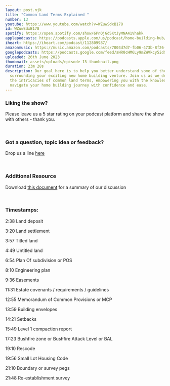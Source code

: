 ```yaml
---
layout: post.njk
title: "Common Land Terms Explained "
number: 13
youtube: https://www.youtube.com/watch?v=WZuwSdxB178
id: WZuwSdxB178
spotify: https://open.spotify.com/show/6PnOjGdSKtJyMNA41Vhakk
applepodcasts: https://podcasts.apple.com/us/podcast/home-building-hub/id1681936589
iheart: https://iheart.com/podcast/112809987/
amazonmusic: https://music.amazon.com/podcasts/7004d7d7-fb06-473b-8f26-8ce9992cac11
googlepodcasts: https://podcasts.google.com/feed/aHR0cHM6Ly9mZWVkcy5idXp6c3Byb3V0LmNvbS8yMTM5MTU1LnJzcw==
uploaded: 26th June 2023
thumbnail: assets/uploads/episode-13-thumbnail.png
duration: 23m 28s
description: Our goal here is to help you better understand some of the language
  surrounding your exciting new home building venture. Join us as we delve into
  the intricacies of common land terms, empowering you with the knowledge to
  navigate your home building journey with confidence and ease.
---
```

### Liking the show?

Please leave us a 5 star rating on your podcast platform and share the show with others - thank you.

<br>

### Got a question, topic idea or feedback?

Drop us a line <a href="/contact" id="contact-us" target="_blank">here</a>

<br>

### Additional Resource

Download <a href="/assets/uploads/ep13-common-land-terms.pdf" id="contact-us" target="_blank">this document</a> for a summary of our discussion

<br>

### Timestamps:

2:38 Land deposit 

3:20 Land settlement

3:57 Titled land

4:49 Untitled land

6:54 Plan Of subdivision or POS

8:10 Engineering plan

9:36 Easements

11:31 Estate covenants / requirements / guidelines

12:55 Memorandum of Common Provisions or MCP

13:59 Building envelopes

14:21 Setbacks

15:49 Level 1 compaction report

17:23 Bushfire zone or Bushfire Attack Level or BAL

19:10 Rescode

19:56 Small Lot Housing Code

21:10 Boundary or survey pegs

21:48 Re-establishment survey